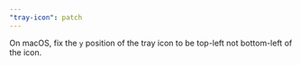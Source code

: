 ```yaml
---
"tray-icon": patch
---
```


On macOS, fix the `y` position of the tray icon to be top-left not bottom-left of the icon.
